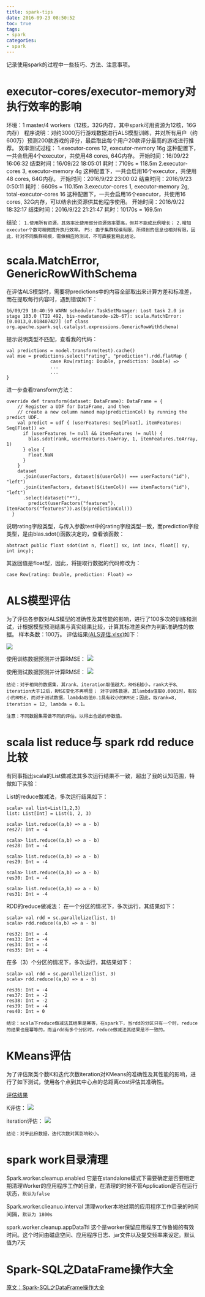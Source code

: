 ```yaml
---
title: spark-tips
date: 2016-09-23 08:50:52
toc: true
tags:
- spark
categories:
- spark
---
```


记录使用spark的过程中一些技巧、方法、注意事项。

# executor-cores/executor-memory对执行效率的影响
环境：1 master/4 workers（12核，32G内存，其中spark可用资源为12核，16G内存）
程序说明：对约3000万行游戏数据进行ALS模型训练，并对所有用户（约600万）预测200款游戏的评分，最后取出每个用户20款评分最高的游戏进行推荐。
效率测试过程：
1.executor-cores 12, executor-memory 16g
这种配置下，一共会启用4个executor，共使用48 cores, 64G内存。
开始时间：16/09/22 16:06:32
结束时间：16/09/22 18:05:01
耗时：7109s = 118.5m
2.executor-cores 3, executor-memory 4g
这种配置下，一共会启用16个executor，共使用48 cores, 64G内存。
开始时间：2016/9/22 23:00:02
结束时间：2016/9/23 0:50:11
耗时：6609s = 110.15m
3.executor-cores 1, executor-memory 2g, total-executor-cores 16
这种配置下，一共会启用16个executor，共使用16 cores, 32G内存，可以结余出资源供其他程序使用。
开始时间：2016/9/22 18:32:17
结束时间：2016/9/22 21:21:47
耗时：10170s = 169.5m

结论：
`1.使用所有资源，其效率比使用部分资源效率要高，但并不能成比例增长；`
`2.增加executor个数可稍微提升执行效率。`
`PS: 由于集群规模有限，所得到的信息也相对有限，因此，针对不同集群规模，需做相应的测试，不可直接套用此结论。`

# scala.MatchError, GenericRowWithSchema
在评估ALS模型时，需要将predictions中的内容全部取出来计算方差和标准差，而在提取每行内容时，遇到错误如下：
```
16/09/29 10:40:59 WARN scheduler.TaskSetManager: Lost task 2.0 in stage 103.0 (TID 492, bis-newdatanode-s2b-67): scala.MatchError: [0.0013,0.018407427] (of class org.apache.spark.sql.catalyst.expressions.GenericRowWithSchema)
```
提示说明类型不匹配，查看我的代码：
```
val predictions = model.transform(test).cache()
val mse = predictions.select("rating", "prediction").rdd.flatMap {
                case Row(rating: Double, prediction: Double) =>
				...
				...
}
```
进一步查看transform方法：
```
override def transform(dataset: DataFrame): DataFrame = {
    // Register a UDF for DataFrame, and then
    // create a new column named map(predictionCol) by running the predict UDF.
    val predict = udf { (userFeatures: Seq[Float], itemFeatures: Seq[Float]) =>
      if (userFeatures != null && itemFeatures != null) {
        blas.sdot(rank, userFeatures.toArray, 1, itemFeatures.toArray, 1)
      } else {
        Float.NaN
      }
    }
    dataset
      .join(userFactors, dataset($(userCol)) === userFactors("id"), "left")
      .join(itemFactors, dataset($(itemCol)) === itemFactors("id"), "left")
      .select(dataset("*"),
        predict(userFactors("features"), itemFactors("features")).as($(predictionCol)))
  }
```
说明rating字段类型，与传入参数test中的rating字段类型一致，而prediction字段类型，是由blas.sdot()函数决定的，查看该函数： 
```
abstract public float sdot(int n, float[] sx, int incx, float[] sy, int incy);
```
其返回值是float型，因此，将提取行数据的代码修改为：
```
case Row(rating: Double, prediction: Float) =>
```

# ALS模型评估

为了评估各参数对ALS模型的准确性及其性能的影响，进行了100多次的训练和测试，计根据模型预测结果与真实结果比较，计算其标准差来作为判断准确性的依据。
样本条数：100万。
评估结果[(ALS评估.xlsx)](ALS评估.xlsx)如下：

![](ALS评估.png)

使用训练数据预测并计算RMSE：
![](ALS评估_使用训练数据预测.png)

使用测试数据预测并计算RMSE：
![](ALS评估_使用测试数据预测.png)

`结论：对于相同的数据集，其rank、iteration取值越大，RMSE越小，rank大于8、iteration大于12后，RMSE变化不再明显； 对于训练数据，其lambda值取0.0001时，有较小的RMSE，而对于测试数据，lambda取值0.1具有较小的RMSE；因此，取rank=8, iteration = 12, lambda = 0.1。`

`注意：不同数据集需做不同的评估，以得出合适的参数值。`

# scala list reduce与 spark rdd reduce比较

有同事指出scala的List做减法其多次运行结果不一致，超出了我的认知范围，特做如下实验：

List的reduce做减法，多次运行结果如下：

```
scala> val list=List(1,2,3)
list: List[Int] = List(1, 2, 3)

scala> list.reduce((a,b) => a - b)
res27: Int = -4

scala> list.reduce((a,b) => a - b)
res28: Int = -4

scala> list.reduce((a,b) => a - b)
res29: Int = -4

scala> list.reduce((a,b) => a - b)
res30: Int = -4

scala> list.reduce((a,b) => a - b)
res31: Int = -4
```

RDD的reduce做减法：
在一个分区的情况下，多次运行，其结果如下：

```
scala> val rdd = sc.parallelize(list, 1)
scala> rdd.reduce((a,b) => a - b)

res32: Int = -4
res33: Int = -4
res34: Int = -4
res35: Int = -4
```

在多（3）个分区的情况下，多次运行，其结果如下：

```
scala> val rdd = sc.parallelize(list, 3)
scala> rdd.reduce((a,b) => a - b)

res36: Int = -4
res37: Int = -2
res38: Int = -2
res39: Int = -4
res40: Int = 0
```

`结论：scala下reduce做减法其结果是幂等，在spark下，当rdd的分区只有一个时，reduce的结果也是幂等的，而当rdd有多个分区时，reduce做减法其结果是不一致的。`

# KMeans评估

为了评估聚类个数K和迭代次数iteration对KMeans的准确性及其性能的影响，进行了如下测试，使用各个点到其中心点的总距离cost评估其准确性。

[评估结果](KMeansEvaluate.xlsx)

K评估：
![](KMeans_evaluate_k.png)

iteration评估：
![](KMeans_evaluate_iteration.png)

`结论：对于此份数据，迭代次数对其影响较小。`

# spark work目录清理

Spark.worker.cleamup.enabled 它是在standalone模式下需要确定是否要哦定期清理Worker的应用程序工作的目录，在清理的时候不管Application是否在运行状态，`默认为false`

Spark.worker.clieanuo.interval 清理worker本地过期的应用程序工作目录的时间间隔，`默认为 1800s`

spark.worker.cleanup.appDataTtl 这个是worker保留应用程序工作鲁姆的有效时间。这个时间由磁盘空间、应用程序日志、jar文件以及提交频率来设定。默认值为7天

# Spark-SQL之DataFrame操作大全

[原文：Spark-SQL之DataFrame操作大全](http://blog.csdn.net/dabokele/article/details/52802150)

